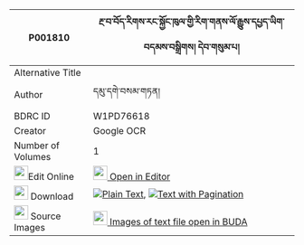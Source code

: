 |P001810|རྔ་བ་བོད་རིགས་རང་སྐྱོང་ཁུལ་གྱི་རིག་གནས་ལོ་རྒྱུས་དཔྱད་ཡིག་བདམས་བསྒྲིགས། དེབ་གསུམ་པ། 
| --- | --- 
|Alternative Title |
|Author| དམུ་དགེ་བསམ་གཏན།
|BDRC ID | W1PD76618
|Creator | Google OCR
|Number of Volumes| 1
|<img width="25" src="https://img.icons8.com/color/25/000000/edit-property.png">Edit Online| [<img width="25" src="https://avatars.githubusercontent.com/u/45091458?s=200&v=4"> Open in Editor](http://editor.openpecha.org/P001810)
|<img width="25" src="https://img.icons8.com/fluent/48/000000/download-2.png"/>  Download | [![](https://img.icons8.com/color/20/000000/txt.png)Plain Text](https://github.com/Openpecha/P001810/releases/download/v1/ngawa_borik_rangkyong_khul_gyi_plain_P001810.zip), [![](https://img.icons8.com/color/20/000000/txt.png)Text with Pagination](https://github.com/Openpecha/P001810/releases/download/v1/ngawa_borik_rangkyong_khul_gyi_pages_P001810.zip)
|<img width="25" src="https://img.icons8.com/plasticine/100/000000/pictures-folder.png"/>  Source Images | [<img width="25" src="https://library.bdrc.io/icons/BUDA-small.svg"> Images of text file open in BUDA](https://library.bdrc.io/show/bdr:W1PD76618)